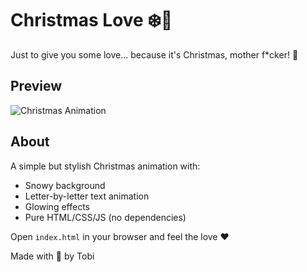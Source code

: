 # Christmas Love ❄️🎄

Just to give you some love... because it's Christmas, mother f*cker! 🎅

## Preview
![Christmas Animation](https://cdn.discordapp.com/attachments/1217649751630286949/1321199078280925254/Fun.PNG?ex=676c5e06&is=676b0c86&hm=d2a9c79a58881710fa260661089f7d327dca1f7ed5e78e483e592138c131a22f&)

## About
A simple but stylish Christmas animation with:
- Snowy background
- Letter-by-letter text animation
- Glowing effects
- Pure HTML/CSS/JS (no dependencies)

Open `index.html` in your browser and feel the love ❤️

Made with 🎄 by Tobi
